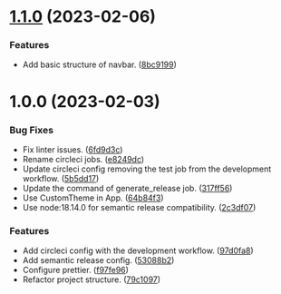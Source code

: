 # [1.1.0](https://github.com/ae-lexs/reddit_clone/compare/v1.0.0...v1.1.0) (2023-02-06)


### Features

* Add basic structure of navbar. ([8bc9199](https://github.com/ae-lexs/reddit_clone/commit/8bc91995f1bc7a4b26640653917c8465b8e422ac))

# 1.0.0 (2023-02-03)


### Bug Fixes

* Fix linter issues. ([6fd9d3c](https://github.com/ae-lexs/reddit_clone/commit/6fd9d3c4bb2797cbd1d351414a24fe860fc54869))
* Rename circleci jobs. ([e8249dc](https://github.com/ae-lexs/reddit_clone/commit/e8249dc8f0b9636f439384150b3eefc79009e623))
* Update circleci config removing the test job from the development workflow. ([5b5dd17](https://github.com/ae-lexs/reddit_clone/commit/5b5dd1772c20fd5330e17304eeaeba36cd32ff83))
* Update the command of generate_release job. ([317ff56](https://github.com/ae-lexs/reddit_clone/commit/317ff56c27d2eba2af8e24f4b74c574ec4711726))
* Use CustomTheme in App. ([64b84f3](https://github.com/ae-lexs/reddit_clone/commit/64b84f337a700293ea2ac2e27090fd52e31c7a87))
* Use node:18.14.0 for semantic release compatibility. ([2c3df07](https://github.com/ae-lexs/reddit_clone/commit/2c3df0786b894772b9a8313ccc670ce3d0d8bd7f))


### Features

* Add circleci config with the development workflow. ([97d0fa8](https://github.com/ae-lexs/reddit_clone/commit/97d0fa8a145ef1a2855467d9392c767482c48b2b))
* Add semantic release config. ([53088b2](https://github.com/ae-lexs/reddit_clone/commit/53088b236b4c65554ac7e829d73c1ff171093ad7))
* Configure prettier. ([f97fe96](https://github.com/ae-lexs/reddit_clone/commit/f97fe96689304e8c6296bc98018add545636e15b))
* Refactor project structure. ([79c1097](https://github.com/ae-lexs/reddit_clone/commit/79c109715ca8f10845bac5db8a95e3437de4ed0a))
